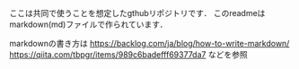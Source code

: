 ここは共同で使うことを想定したgthubリポジトリです．
このreadmeはmarkdown(md)ファイルで作られています．

markdownの書き方は
https://backlog.com/ja/blog/how-to-write-markdown/
https://qiita.com/tbpgr/items/989c6badefff69377da7
などを参照
